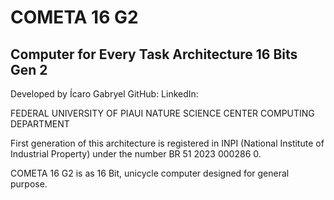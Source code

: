 # COMETA 16 G2
## Computer for Every Task Architecture 16 Bits Gen 2

Developed by Ícaro Gabryel
GitHub:
LinkedIn:

FEDERAL UNIVERSITY OF PIAUI
NATURE SCIENCE CENTER
COMPUTING DEPARTMENT

First generation of this architecture is registered in INPI (National Institute of Industrial Property) under the number BR 51 2023 000286 0.

COMETA 16 G2 is as 16 Bit, unicycle computer designed for general purpose.